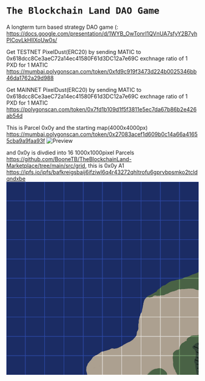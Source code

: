 # `The Blockchain Land DAO Game`

A longterm turn based strategy DAO game (: https://docs.google.com/presentation/d/1WYB_OwTonrI1QVnUA7sfyY2B7yhPICovLkHlIXoUw0s/

Get TESTNET PixelDust(ERC20) by sending MATIC to 0x618dcc8Ce3aeC72a14ec41580F61d3DC12a7e69C exchnage ratio of 1 PXD for 1 MATIC
https://mumbai.polygonscan.com/token/0xfd9c919f3473d224b0025346bb46da1762a29d988

Get MAINNET PixelDust(ERC20) by sending MATIC to 0x618dcc8Ce3aeC72a14ec41580F61d3DC12a7e69C exchnage ratio of 1 PXD for 1 MATIC
https://polygonscan.com/token/0x7fd1b109d1f5f3811e5ec7da67b86b2e426ab54d

This is Parcel 0x0y and the starting map(4000x4000px) https://mumbai.polygonscan.com/token/0x27083acef1d609b0c14a66a41655cba9a9faa93f 
![Preview](https://github.com/BooneTB/TheBlockchainLand-Marketplace/blob/main/src/TheBlockchainLand_0x0y.jpg)

and 0x0y is divdied into 16 1000x1000pixel Parcels https://github.com/BooneTB/TheBlockchainLand-Marketplace/tree/main/src/grid, this is 0x0y A1 https://ipfs.io/ipfs/bafkreigsbaij6ifziwl6q4r43272qhltrofu6gprvbpsmko2tcldqndxbe
![Preview](https://github.com/BooneTB/TheBlockchainLand-Marketplace/blob/main/src/grid/TheBlockchainLand_0x0y_A1.png)
